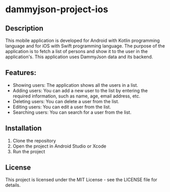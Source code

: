 # dammyjson-project-ios

## Description

This mobile application is developed for Android with Kotlin programming language and for iOS with Swift programming language. The purpose of the application is to fetch a list of persons and show it to the user in the application's. This application uses DammyJson data and its backend.

## Features:

-   Showing users: The application shows all the users in a list.
-   Adding users: You can add a new user to the list by entering the required information, such as name, age, email address, etc.
-   Deleting users: You can delete a user from the list.
-   Editing users: You can edit a user from the list.
-   Searching users: You can search for a user from the list.

## Installation

1. Clone the repository
2. Open the project in Android Studio or Xcode
3. Run the project

## License

This project is licensed under the MIT License - see the LICENSE file for details.
